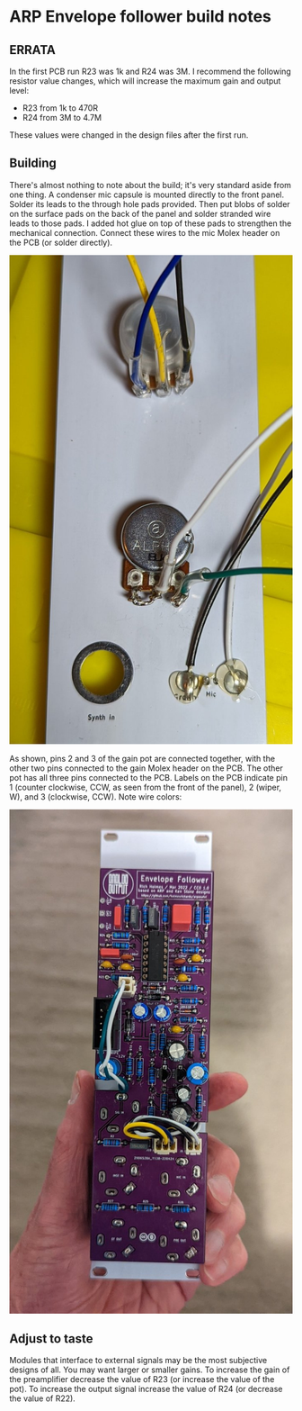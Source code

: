 # ARP Envelope follower build notes

## ERRATA

In the first PCB run R23 was 1k and R24 was 3M. I recommend the following resistor value changes, which will increase the maximum gain and output level:

* R23 from 1k to 470R
* R24 from 3M to 4.7M

These values were changed in the design files after the first run.

## Building

There's almost nothing to note about the build; it's very standard aside from one thing. A condenser mic capsule is mounted directly to the front panel. Solder its leads to the through hole pads provided. Then put blobs of solder on the surface pads on the back of the panel and solder stranded wire leads to those pads. I added hot glue on top of these pads to strengthen the mechanical connection. Connect these wires to the mic Molex header on the PCB (or solder directly).

![back_of_panel](../Images/back_of_panel.jpg)

As shown, pins 2 and 3 of the gain pot are connected together, with the other two pins connected to the gain Molex header on the PCB. The other pot has all three pins connected to the PCB. Labels on the PCB indicate pin 1 (counter clockwise, CCW, as seen from the front of the panel), 2 (wiper, W), and 3 (clockwise, CCW). Note wire colors:

![back_view](../Images/back_view.jpg)

## Adjust to taste

Modules that interface to external signals may be the most subjective designs of all. You may want larger or smaller gains. To increase the gain of the preamplifier decrease the value of R23 (or increase the value of the pot). To increase the output signal increase the value of R24 (or decrease the value of R22).

